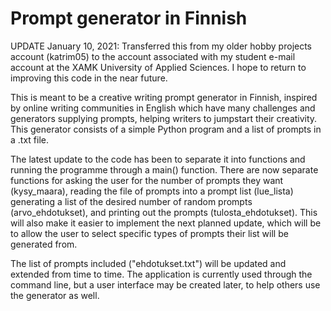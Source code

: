 # Prompt generator in Finnish

UPDATE January 10, 2021: Transferred this from my older hobby projects account (katrim05) to the account associated with my student e-mail account at the XAMK University of Applied Sciences. I hope to return to improving this code in the near future.

This is meant to be a creative writing prompt generator in Finnish, inspired by online writing communities in English which have many challenges and generators supplying prompts, helping writers to jumpstart their creativity. This generator consists of a simple Python program and a list of prompts in a .txt file. 

The latest update to the code has been to separate it into functions and running the programme through a main() function. There are now separate functions for asking the user for the number of prompts they want (kysy_maara), reading the file of prompts into a prompt list (lue_lista) generating a list of the desired number of random prompts (arvo_ehdotukset), and printing out the prompts (tulosta_ehdotukset). This will also make it easier to implement the next planned update, which will be to allow the user to select specific types of prompts their list will be generated from.

The list of prompts included ("ehdotukset.txt") will be updated and extended from time to time. The application is currently used through the command line, but a user interface may be created later, to help others use the generator as well.
